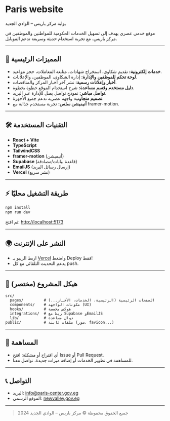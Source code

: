 # Paris website

بوابة مركز باريس – الوادي الجديد

موقع خدمي عصري يهدف إلى تسهيل الخدمات الحكومية للمواطنين والموظفين في مركز باريس، مع تجربة استخدام حديثة وسريعة تدعم الموبايل.

---

## 🚀 المميزات الرئيسية
- **خدمات إلكترونية:** تقديم شكاوى، استخراج شهادات، متابعة المعاملات، حجز مواعيد.
- **لوحة تحكم للموظفين والإدارة:** إدارة الشكاوى، الموظفين، والإعلانات.
- **أخبار وإعلانات رسمية:** نشر آخر أخبار المركز والمناقصات.
- **دليل مستخدم وقسم مساعدة:** شرح استخدام الموقع خطوة بخطوة.
- **تواصل مباشر:** نموذج تواصل يصل للإدارة عبر البريد.
- **تصميم متجاوب:** واجهة عصرية تدعم جميع الأجهزة.
- **أنيميشن سلس:** تجربة مستخدم جذابة مع framer-motion.

---

## 🛠️ التقنيات المستخدمة
- **React + Vite**
- **TypeScript**
- **TailwindCSS**
- **framer-motion** (أنيميشن)
- **Supabase** (قاعدة بيانات/مصادقة)
- **EmailJS** (إرسال رسائل البريد)
- **Vercel** (نشر سريع)

---

## ⚡️ طريقة التشغيل محليًا
```bash
npm install
npm run dev
```
ثم افتح: [http://localhost:5173](http://localhost:5173)

---

## 🌍 النشر على الإنترنت
- اربط الريبو بـ [Vercel](https://vercel.com) واضغط Deploy فقط!
- يدعم التحديث التلقائي مع كل push.

---

## 📂 هيكل المشروع (مختصر)
```
src/
  pages/         # الصفحات الرئيسية (الرئيسية، الخدمات، الأخبار...)
  components/    # مكونات الواجهة (UI)
  hooks/         # هوكس مخصصة
  integrations/  # ربط مع Supabase وEmailJS
  lib/           # دوال مساعدة
public/          # ملفات ثابتة (صور، favicon...)
```

---

## 🤝 المساهمة
- أي اقتراح أو مشكلة: افتح Issue أو Pull Request.
- للمساهمة في تطوير الخدمات أو إضافة ميزات جديدة، تواصل معنا.

---

## 📞 التواصل
- البريد: info@paris-center.gov.eg
- الموقع الرسمي: [newvalley.gov.eg](http://newvalley.gov.eg/Governorate-entities/Pages/GovernorateDetails.aspx?entitieCode=32)

---

> جميع الحقوق محفوظة © مركز باريس – الوادي الجديد 2024
